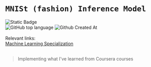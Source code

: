 # `MNISt (fashion) Inference Model`

![Static Badge](https://img.shields.io/badge/mission-to%20learn%20ML%20basics-purple)
<br />
![GitHub top language](https://img.shields.io/github/languages/top/sxfrul/titanic-ai-model)
![Github Created At](https://img.shields.io/github/created-at/sxfrul/titanic-ai-model)
<br /> <br />
Relevant links:
<br/>
[Machine Learning Specialization](https://www.coursera.org/specializations/machine-learning-introduction)
<br />
<br />
>Implementing what I've learned from Coursera courses
